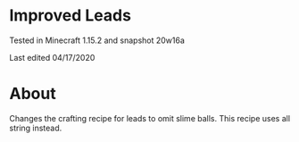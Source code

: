 # Improved Leads

Tested in Minecraft 1.15.2 and snapshot 20w16a

Last edited 04/17/2020

# About

Changes the crafting recipe for leads to omit slime balls.  This recipe uses all string instead.

